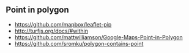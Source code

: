 ## Point in polygon

- https://github.com/mapbox/leaflet-pip
- http://turfjs.org/docs/#within
- https://github.com/mattwilliamson/Google-Maps-Point-in-Polygon
- https://github.com/sromku/polygon-contains-point

